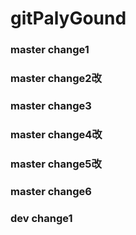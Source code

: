 # gitPalyGound
### master change1
### master change2改
### master change3
### master change4改
### master change5改
### master change6

### dev change1